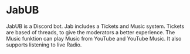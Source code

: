 # JabUB
JabUB is a Discord bot. Jab includes a Tickets and Music system. Tickets are based of threads, to give the moderators a better experience. The Music funktion can play Music from YouTube and YouTube Music. It also supports listening to live Radio.
